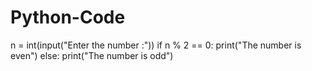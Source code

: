 # Python-Code
n = int(input("Enter the number :"))
if n % 2 == 0:
    print("The number is even")
else:
    print("The number is odd")
